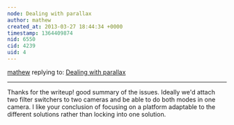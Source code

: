 ```yaml
---
node: Dealing with parallax
author: mathew
created_at: 2013-03-27 18:44:34 +0000
timestamp: 1364409874
nid: 6550
cid: 4239
uid: 4
---
```




[mathew](../profile/mathew) replying to: [Dealing with parallax](../notes/nedhorning/3-26-2013/dealing-parallax)

----
Thanks for the writeup! good summary of the issues.
Ideally we'd attach two filter switchers to two cameras and be able to do both modes in one camera.  I like your conclusion of focusing on a platform adaptable to the different solutions rather than locking into one solution.